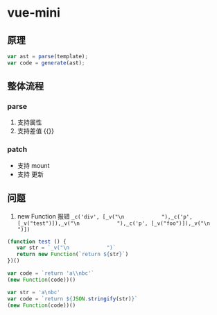 # vue-mini

## 原理

```js
var ast = parse(template);
var code = generate(ast);
```

## 整体流程


### parse

1. 支持属性
2. 支持差值 {{}}


### patch

- 支持 mount
- 支持 更新

## 问题

1. new Function 报错
`_c('div', [_v("\n            "),_c('p', [_v("test")]),_v("\n            "),_c('p', [_v("foo")]),_v("\n        ")])`

```js
(function test () {
   var str = `_v("\n            ")`
   return new Function(`return ${str}`)
})()

var code = `return 'a\\nbc'`
(new Function(code))()

var str = 'a\nbc'
var code = `return ${JSON.stringify(str)}`
(new Function(code))()
```